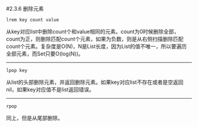 #2.3.6	删除元素

	lrem key count value 
从key对应list中删除count个和value相同的元素。count为0时候删除全部，count为正，则删除匹配count个元素，如果为负数，则是从右侧扫描删除匹配count个元素。复杂度是O(N)，N是List长度，因为List的值不唯一，所以要遍历全部元素，而Set只要O(log(N))。

---
	lpop key 
从list的头部删除元素，并返回删除元素。如果key对应list不存在或者是空返回nil，如果key对应值不是list返回错误。

---
	rpop 
同上，但是从尾部删除。
